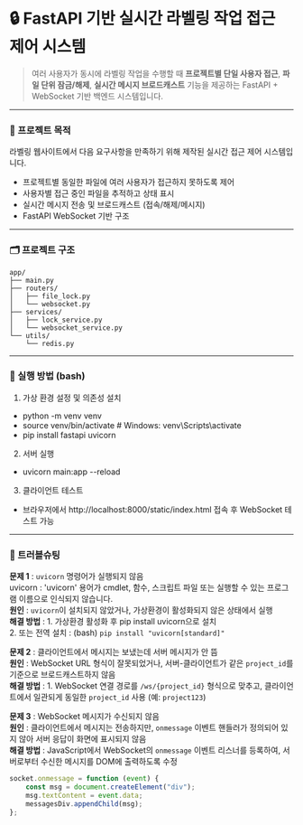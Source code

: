 # 🔒 FastAPI 기반 실시간 라벨링 작업 접근 제어 시스템

> 여러 사용자가 동시에 라벨링 작업을 수행할 때 **프로젝트별 단일 사용자 접근**, **파일 단위 잠금/해제**, **실시간 메시지 브로드캐스트** 기능을 제공하는 FastAPI + WebSocket 기반 백엔드 시스템입니다.

---

### 📌 프로젝트 목적

라벨링 웹사이트에서 다음 요구사항을 만족하기 위해 제작된 실시간 접근 제어 시스템입니다.

- 프로젝트별 동일한 파일에 여러 사용자가 접근하지 못하도록 제어
- 사용자별 접근 중인 파일을 추적하고 상태 표시
- 실시간 메시지 전송 및 브로드캐스트 (접속/해제/메시지)
- FastAPI WebSocket 기반 구조

---

### 🗂️ 프로젝트 구조

```
app/
├── main.py
├── routers/
│   ├── file_lock.py
│   └── websocket.py
├── services/
│   ├── lock_service.py
│   └── websocket_service.py
└── utils/
    └── redis.py
```

---

### 🚀 실행 방법 (bash)

1. 가상 환경 설정 및 의존성 설치
- python -m venv venv
- source venv/bin/activate  # Windows: venv\Scripts\activate
- pip install fastapi uvicorn
2. 서버 실행
- uvicorn main:app --reload
3. 클라이언트 테스트
- 브라우저에서 http://localhost:8000/static/index.html 접속 후 WebSocket 테스트 가능

---

### 🔧 트러블슈팅

**문제 1** : ```uvicorn``` 명령어가 실행되지 않음    
uvicorn : 'uvicorn' 용어가 cmdlet, 함수, 스크립트 파일 또는 실행할 수 있는 프로그램 이름으로 인식되지 않습니다.    
**원인** : ```uvicorn```이 설치되지 않았거나, 가상환경이 활성화되지 않은 상태에서 실행    
**해결 방법** : 1. 가상환경 활성화 후 pip install uvicorn으로 설치    
                2. 또는 전역 설치 : (bash) ```pip install "uvicorn[standard]"```  

**문제 2** : 클라이언트에서 메시지는 보냈는데 서버 메시지가 안 뜸    
**원인** : WebSocket URL 형식이 잘못되었거나, 서버-클라이언트가 같은 ```project_id```를 기준으로 브로드캐스트하지 않음    
**해결 방법** : 1. WebSocket 연결 경로를 ```/ws/{project_id}``` 형식으로 맞추고, 클라이언트에서 일관되게 동일한 ```project_id``` 사용 (예: ```project123```)    

**문제 3** : WebSocket 메시지가 수신되지 않음  
**원인** : 클라이언트에서 메시지는 전송하지만, ```onmessage``` 이벤트 핸들러가 정의되어 있지 않아 서버 응답이 화면에 표시되지 않음  
**해결 방법** : JavaScript에서 WebSocket의 ```onmessage``` 이벤트 리스너를 등록하여, 서버로부터 수신한 메시지를 DOM에 출력하도록 수정  
```javascript
socket.onmessage = function (event) {
    const msg = document.createElement("div");
    msg.textContent = event.data;
    messagesDiv.appendChild(msg);
};
